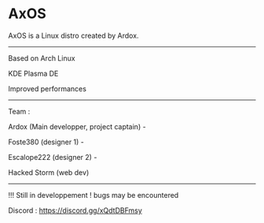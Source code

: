 # AxOS
AxOS is a Linux distro created by Ardox.

-------------------------------------------
Based on Arch Linux

KDE Plasma DE

Improved performances

-------------------------------------------

Team :

  Ardox (Main developper, project captain) - 
  
  Foste380 (designer 1) - 
  
  Escalope222 (designer 2) - 
  
  Hacked Storm (web dev) 
  
  -------------------------------------------
 
 !!! Still in developpement ! bugs may be encountered
 
 Discord : https://discord.gg/xQdtDBFmsy
